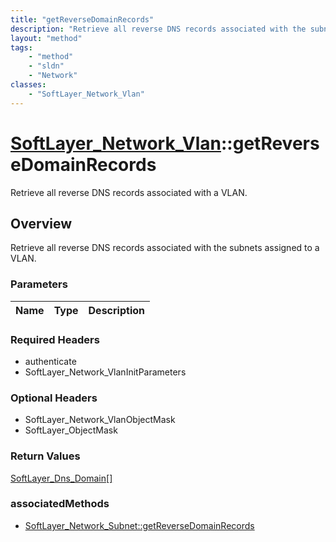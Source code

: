 ```yaml
---
title: "getReverseDomainRecords"
description: "Retrieve all reverse DNS records associated with the subnets assigned to a VLAN."
layout: "method"
tags:
    - "method"
    - "sldn"
    - "Network"
classes:
    - "SoftLayer_Network_Vlan"
---
```

# [SoftLayer_Network_Vlan](/reference/services/SoftLayer_Network_Vlan)::getReverseDomainRecords

Retrieve all reverse DNS records associated with a VLAN.


## Overview 
Retrieve all reverse DNS records associated with the subnets assigned to a VLAN. 

### Parameters 
|Name | Type | Description |
| --- | --- | --- |


### Required Headers
* authenticate
* SoftLayer_Network_VlanInitParameters

### Optional Headers
* SoftLayer_Network_VlanObjectMask
* SoftLayer_ObjectMask

### Return Values
<a href='/reference/datatypes/SoftLayer_Dns_Domain'>SoftLayer_Dns_Domain[] </a>


### associatedMethods

*  [SoftLayer_Network_Subnet::getReverseDomainRecords](/reference/services/SoftLayer_Network_Subnet/getReverseDomainRecords )

